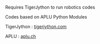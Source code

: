 Requires TigerJython to run robotics codes

Codes based on APLU Python Modules

TigerJython : [tigerjython.com](http://www.tigerjython.com)

APLU : [aplu.ch](http://www.aplu.ch)